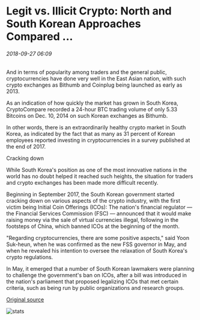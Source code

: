 # Legit vs. Illicit Crypto: North and South Korean Approaches Compared ...

###### 2018-09-27 06:09

And in terms of popularity among traders and the general public, cryptocurrencies have done very well in the East Asian nation, with such crypto exchanges as Bithumb and Coinplug being launched as early as 2013.

As an indication of how quickly the market has grown in South Korea, CryptoCompare recorded a 24-hour BTC trading volume of only 5.33 Bitcoins on Dec. 10, 2014 on such Korean exchanges as Bithumb.

In other words, there is an extraordinarily healthy crypto market in South Korea, as indicated by the fact that as many as 31 percent of Korean employees reported investing in cryptocurrencies in a survey published at the end of 2017.

Cracking down

While South Korea's position as one of the most innovative nations in the world has no doubt helped it reached such heights, the situation for traders and crypto exchanges has been made more difficult recently.

Beginning in September 2017, the South Korean government started cracking down on various aspects of the crypto industry, with the first victim being Initial Coin Offerings (ICOs): The nation's financial regulator — the Financial Services Commission (FSC) — announced that it would make raising money via the sale of virtual currencies illegal, following in the footsteps of China, which banned ICOs at the beginning of the month.

"Regarding cryptocurrencies, there are some positive aspects," said Yoon Suk-heun, when he was confirmed as the new FSS governor in May, and when he revealed his intention to oversee the relaxation of South Korea's crypto regulations.

In May, it emerged that a number of South Korean lawmakers were planning to challenge the government's ban on ICOs, after a bill was introduced in the nation's parliament that proposed legalizing ICOs that met certain criteria, such as being run by public organizations and research groups.

[Original source](https://cointelegraph.com/news/legit-vs-illicit-crypto-north-and-south-korean-approaches-compared)

![stats](https://c.statcounter.com/11760860/0/a89fa40b/1/ "stats")